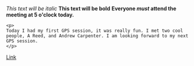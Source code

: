 *This text will be italic*
**This text will be bold**
**Everyone _must_ attend the meeting at 5 o'clock today.**


    <p>
    Today I had my first GPS session, it was really fun. I met two cool people, A Reed, and Andrew Carpenter. I am looking forward to my next GPS session.
    </p>

[Link](http://fc00.deviantart.net/fs70/f/2013/156/a/0/link__challenge_awaits_by_uniquelegend-d67xsbv.jpg)